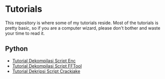 # Tutorials

This repository is where some of my tutorials reside. Most of the tutorials is pretty basic, so if you are a computer wizard, please don't bother and waste your time to read it.

## Python

* [Tutorial Dekompilasi Script Enc](https://github.com/drubicza/tutorials/blob/master/python/tutorial-dekompilasi_script_enc.md)
* [Tutorial Dekompilasi Script FFTool](https://github.com/drubicza/tutorials/blob/master/python/tutorial-dekompilasi_fftool.md)
* [Tutorial Dekripsi Script Crackjake](https://github.com/drubicza/tutorials/blob/master/python/tutorial-dekripsi_crackjake.md)
